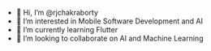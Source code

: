 - 👋 Hi, I’m @rjchakraborty
- 👀 I’m interested in Mobile Software Development and AI
- 🌱 I’m currently learning Flutter
- 💞️ I’m looking to collaborate on AI and Machine Learning

<!---
rjchakraborty/rjchakraborty is a ✨ special ✨ repository because its `README.md` (this file) appears on your GitHub profile.
You can click the Preview link to take a look at your changes.
--->
